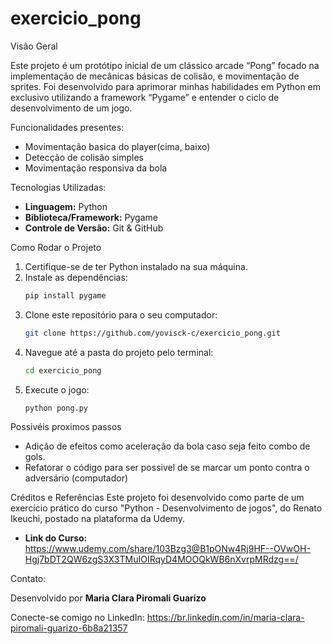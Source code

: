 # exercicio_pong
Visão Geral

Este projeto é um protótipo inicial de um clássico arcade “Pong” focado na implementação de mecânicas básicas de colisão, e movimentação de sprites. Foi desenvolvido para aprimorar minhas habilidades em Python em exclusivo utilizando a framework “Pygame” e entender o ciclo de desenvolvimento de um jogo.

Funcionalidades presentes:
* Movimentação basica do player(cima, baixo)
* Detecção de colisão simples
* Movimentação responsiva da bola

Tecnologias Utilizadas:
* **Linguagem:** Python
* **Biblioteca/Framework:** Pygame
* **Controle de Versão:** Git & GitHub

Como Rodar o Projeto
1.  Certifique-se de ter Python instalado na sua máquina.
2.  Instale as dependências:
    ```bash
    pip install pygame
    ```
3.  Clone este repositório para o seu computador:
    ```bash
    git clone https://github.com/yovisck-c/exercicio_pong.git
    ```
4.  Navegue até a pasta do projeto pelo terminal:
    ```bash
    cd exercicio_pong
    ```
5.  Execute o jogo:
    ```bash
    python pong.py
    ```


Possivéis proximos passos

* Adição de efeitos como aceleração da bola caso seja feito combo de gols.
* Refatorar o código para ser possivel de se marcar um ponto contra o adversário (computador)

Créditos e Referências
Este projeto foi desenvolvido como parte de um exercício prático do curso "Python - Desenvolvimento de jogos", do Renato Ikeuchi, postado na plataforma da Udemy.

* **Link do Curso:** https://www.udemy.com/share/103Bzg3@B1pONw4Rj9HF--OVwOH-Hgj7bDT2QW6zgS3X3TMuIOIRqyD4MOOQkWB6nXvrpMRdzg==/

Contato:

Desenvolvido por **Maria Clara Piromali Guarizo**

Conecte-se comigo no LinkedIn: https://br.linkedin.com/in/maria-clara-piromali-guarizo-6b8a21357
